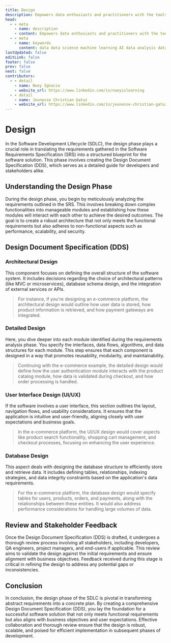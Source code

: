 ```yaml
---
title: Design
description: Empowers data enthusiasts and practitioners with the tools and knowledge to unlock the potential of data.
head:
  - - meta
    - name: description
    - content: Empowers data enthusiasts and practitioners with the tools and knowledge to unlock the potential of data.
  - - meta
    - name: keywords
      content: data data science machine learning AI data analysis data-driven data enthusiasts data practitioners
lastUpdated: false
editLink: false
footer: false
prev: false
next: false
contributors:
  - - detail
    - name: Noey Ignacio
    - website_url: https://www.linkedin.com/in/noeyislearning
  - - detail
    - name: Jeunesse Christian Gatuz
    - website_url: https://www.linkedin.com/in/jeunesse-christian-gatuz-aaa156157/
---
```


# Design

In the Software Development Lifecycle (SDLC), the design phase plays a crucial role in translating the requirements gathered in the Software Requirements Specification (SRS) into a structured blueprint for the software solution. This phase involves creating the Design Document Specification (DDS), which serves as a detailed guide for developers and stakeholders alike.

## Understanding the Design Phase

During the design phase, you begin by meticulously analyzing the requirements outlined in the SRS. This involves breaking down complex functionalities into manageable modules and establishing how these modules will interact with each other to achieve the desired outcomes. The goal is to create a robust architecture that not only meets the functional requirements but also adheres to non-functional aspects such as performance, scalability, and security.

## Design Document Specification (DDS)

### Architectural Design

This component focuses on defining the overall structure of the software system. It includes decisions regarding the choice of architectural patterns (like MVC or microservices), database schema design, and the integration of external services or APIs.

> For instance, if you're designing an e-commerce platform, the architectural design would outline how user data is stored, how product information is retrieved, and how payment gateways are integrated.

### Detailed Design

Here, you dive deeper into each module identified during the requirements analysis phase. You specify the interfaces, data flows, algorithms, and data structures for each module. This step ensures that each component is designed in a way that promotes reusability, modularity, and maintainability.

> Continuing with the e-commerce example, the detailed design would define how the user authentication module interacts with the product catalog module, how data is validated during checkout, and how order processing is handled.

### User Interface Design (UI/UX)

If the software involves a user interface, this section outlines the layout, navigation flows, and usability considerations. It ensures that the application is intuitive and user-friendly, aligning closely with user expectations and business goals.

> In the e-commerce platform, the UI/UX design would cover aspects like product search functionality, shopping cart management, and checkout processes, focusing on enhancing the user experience.

### Database Design

This aspect deals with designing the database structure to efficiently store and retrieve data. It includes defining tables, relationships, indexing strategies, and data integrity constraints based on the application's data requirements.

> For the e-commerce platform, the database design would specify tables for users, products, orders, and payments, along with the relationships between these entities. It would also address performance considerations for handling large volumes of data.

## Review and Stakeholder Feedback

Once the Design Document Specification (DDS) is drafted, it undergoes a thorough review process involving all stakeholders, including developers, QA engineers, project managers, and end-users if applicable. This review aims to validate the design against the initial requirements and ensure alignment with business objectives. Feedback received during this stage is critical in refining the design to address any potential gaps or inconsistencies.

## Conclusion

In conclusion, the design phase of the SDLC is pivotal in transforming abstract requirements into a concrete plan. By creating a comprehensive Design Document Specification (DDS), you lay the foundation for a successful software solution that not only meets functional requirements but also aligns with business objectives and user expectations. Effective collaboration and thorough review ensure that the design is robust, scalable, and poised for efficient implementation in subsequent phases of development.
